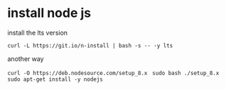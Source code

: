 # install node js

install the lts version

```curl -L https://git.io/n-install | bash -s -- -y lts```

another way

```curl -O https://deb.nodesource.com/setup_8.x ```
```sudo bash ./setup_8.x```
```sudo apt-get install -y nodejs```